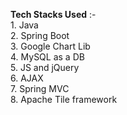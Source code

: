 <b>Tech Stacks Used</b> :- <br>
    1. Java<br>
    2. Spring Boot<br>
    3. Google Chart Lib<br>
    4. MySQL as a DB<br>
    5. JS and jQuery<br>
    6. AJAX<br>
    7. Spring MVC<br>
    8. Apache Tile framework<br>
